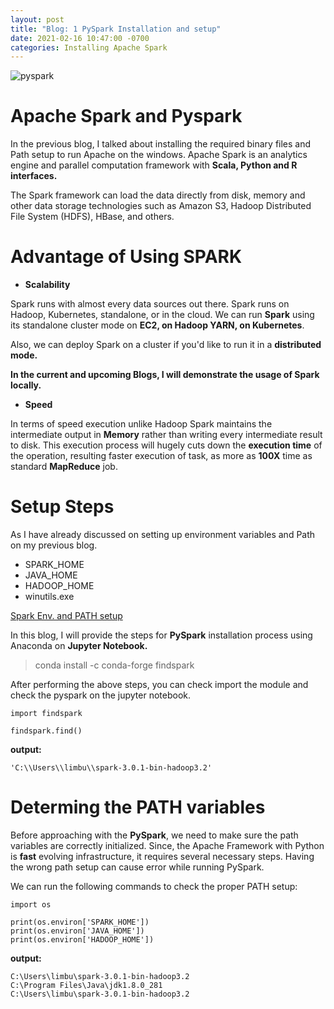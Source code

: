 ```yaml
---
layout: post
title: "Blog: 1 PySpark Installation and setup"
date: 2021-02-16 10:47:00 -0700
categories: Installing Apache Spark
---
```


![pyspark](/assets/images/spring_21/blog_1/pyspark.png)

# Apache Spark and Pyspark 

In the previous blog, I talked about installing the required binary files and Path setup to run Apache on the 
windows. Apache Spark is an analytics engine and parallel computation framework with **Scala, Python and R 
interfaces.**

The Spark framework can load the data directly from disk, memory and other data storage technologies such as 
Amazon S3, Hadoop Distributed File System (HDFS), HBase, and others.

# Advantage of Using SPARK

* **Scalability**

Spark runs with almost every data sources out there. Spark runs on Hadoop, Kubernetes, standalone, or in the cloud.
We can run **Spark** using its standalone cluster mode on **EC2, on Hadoop YARN, on Kubernetes**.

Also, we can deploy Spark on a cluster if you'd like to run it in a **distributed mode.**

**In the current and upcoming Blogs, I will demonstrate the usage of Spark locally.**
 
* **Speed**

In terms of speed execution unlike Hadoop Spark maintains the intermediate output in **Memory** rather than writing every intermediate result 
to disk. This execution process will hugely cuts down the **execution time** of the operation, resulting faster execution
of task, as more as **100X** time as standard **MapReduce** job. 

# Setup Steps

As I have already discussed on setting up environment variables and Path on my previous blog. 

* SPARK_HOME
* JAVA_HOME
* HADOOP_HOME
* winutils.exe

[Spark Env. and PATH setup](https://github.com/sagarlimbu0/sagarlimbu0.github.io/blob/master/docs/_posts/sp21/2021-02-07-blog-1.md)

In this blog, I will provide the steps for **PySpark** installation process using Anaconda on **Jupyter Notebook.**

> conda install -c conda-forge findspark

After performing the above steps, you can check import the module and check the pyspark on the jupyter notebook.

```
import findspark

findspark.find()

```
**output:**

```
'C:\\Users\\limbu\\spark-3.0.1-bin-hadoop3.2'
```

# Determing the PATH variables

Before approaching with the **PySpark**, we need to make sure the path variables are correctly initialized.
Since, the Apache Framework with Python is **fast** evolving infrastructure, it requires several necessary steps.
Having the wrong path setup can cause error while running PySpark.

We can run the following commands to check the proper PATH setup:

```
import os

print(os.environ['SPARK_HOME'])
print(os.environ['JAVA_HOME'])
print(os.environ['HADOOP_HOME']) 
```

**output:**

```
C:\Users\limbu\spark-3.0.1-bin-hadoop3.2
C:\Program Files\Java\jdk1.8.0_281
C:\Users\limbu\spark-3.0.1-bin-hadoop3.2
```
